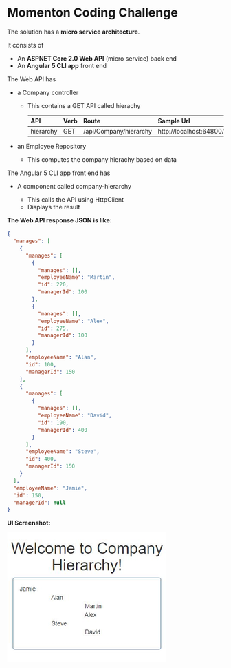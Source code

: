 # Momenton Coding Challenge

The solution has a **micro service architecture**.

It consists of

*   An **ASPNET Core 2.0 Web API** (micro service) back end
*   An **Angular 5 CLI app** front end

The Web API has

*   a Company controller
    *   This contains a GET API called hierachy

        | API | Verb | Route | Sample Url |
        | ---------- | -------- | --------- | ----------- |
        | hierarchy | GET | /api/Company/hierarchy | http://localhost:64800/api/Company/hierarchy |

*   an Employee Repository
    *   This computes the company hierachy based on data

The Angular 5 CLI app front end has

*   A component called company-hierarchy

    *   This calls the API using HttpClient
    *   Displays the result    

**The Web API response JSON is like:**

```json
{
  "manages": [
    {
      "manages": [
        {
          "manages": [],
          "employeeName": "Martin",
          "id": 220,
          "managerId": 100
        },
        {
          "manages": [],
          "employeeName": "Alex",
          "id": 275,
          "managerId": 100
        }
      ],
      "employeeName": "Alan",
      "id": 100,
      "managerId": 150
    },
    {
      "manages": [
        {
          "manages": [],
          "employeeName": "David",
          "id": 190,
          "managerId": 400
        }
      ],
      "employeeName": "Steve",
      "id": 400,
      "managerId": 150
    }
  ],
  "employeeName": "Jamie",
  "id": 150,
  "managerId": null
}
```

**UI Screenshot:**

![Screenshot](https://github.com/VeritasSoftware/MomentonCodingChallenge/blob/master/momenton.web/Screenshot.JPG)